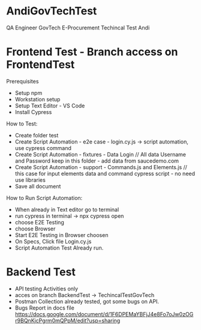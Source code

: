 # AndiGovTechTest
QA Engineer GovTech E-Procurement Techincal Test Andi

# Frontend Test - Branch access on FrontendTest
Prerequisites
  - Setup npm
  - Workstation setup
  - Setup Text Editor - VS Code
  - Install Cypress


How to Test:
  - Create folder test
  - Create Script Automation - e2e case - login.cy.js -> script automation, use cypress command
  - Create Script Automation - fixtures - Data Login // All data Username and Password keep in this folder - add data from saucedemo.com
  - Create Script Automation - support - Commands.js and Elements.js // this case for input elements data and command cypress script - no need use libraries
  - Save all document

How to Run Script Automation:
  - When already in Text editor go to terminal
  - run cypress in terminal -> npx cypress open
  - choose E2E Testing
  - choose Browser 
  - Start E2E Testing in Browser choosen
  - On Specs, Click file Login.cy.js
  - Script Automation Test Already run.


# Backend Test
- API testing Activities only
- acces on branch BackendTest -> TechincalTestGovTech
- Postman Collection already tested, got some bugs on API.
- Bugs Report in docs file https://docs.google.com/document/d/1F6DPEMaYBFjJ4e8Fo7oJw0zOGr9BQnKjcPgrm0mQPpM/edit?usp=sharing
